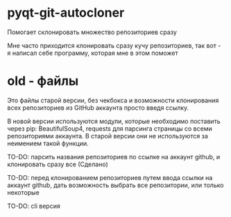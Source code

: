 # pyqt-git-autocloner
Помогает склонировать множество репозиториев сразу

Мне часто приходится клонировать сразу кучу репозиториев, так вот - я написал себе программу, которая мне в этом поможет

# old - файлы

Это файлы старой версии, без чекбокса и возможности клонирования всех репозиториев из GitHub аккаунта просто введя ссылку. 

В новой версии используются модули, которые необходимо поставить через pip: BeautifulSoup4, requests для парсинга страницы со всеми репозиториями аккаунта. В старой версии они не используются за неимением такой функции.

TO-DO: парсить названия репозиториев по ссылке на аккаунт github, и клонировать сразу все (Сделано)

TO-DO: перед клонированием репозиториев путем ввода ссылки на аккаунт github, дать возможность выбрать все репозитории, или только некоторые

TO-DO: cli версия
